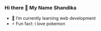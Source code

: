 ### Hi there 👋 My Name Shandika

- 🌱 I’m currently learning web development
- ⚡ Fun fact: i love pokemon


